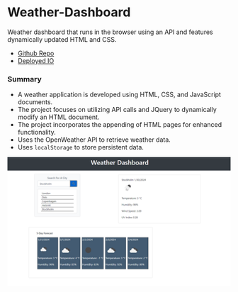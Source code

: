 # Weather-Dashboard

Weather dashboard that runs in the browser using an API and features dynamically updated HTML and CSS.

* [Github Repo](https://github.com/maeldeis/Weather-Dashboard)
* [Deployed IO](https://maeldeis.github.io/Weather-Dashboard/)

### Summary
* A weather application is developed using HTML, CSS, and JavaScript documents.
* The project focuses on utilizing API calls and JQuery to dynamically modify an HTML document.
* The project incorporates the appending of HTML pages for enhanced functionality.
* Uses the OpenWeather API to retrieve weather data.
* Uses `localStorage` to store persistent data.

![My Demo](./assets/images/Demo.png)

